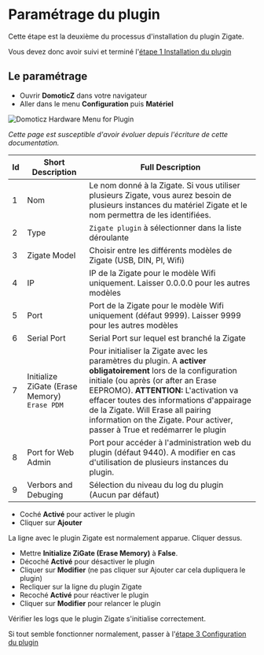 # Paramétrage du plugin

Cette étape est la deuxième du processus d'installation du plugin Zigate.


Vous devez donc avoir suivi et terminé l'[étape 1 Installation du plugin](Installation.md)



## Le paramétrage

* Ouvrir __DomoticZ__ dans votre navigateur
* Aller dans le menu __Configuration__ puis __Matériel__

![Domoticz Hardware Menu for Plugin](https://raw.githubusercontent.com/pipiche38/Domoticz-Zigate-Wiki/master/Images/DzMenu.png)

*Cette page est susceptible d'avoir évoluer depuis l'écriture de cette documentation.*



| Id | Short Description    | Full Description |
| -- | -------------------- | ---------------- |
| 1  | Nom                  | Le nom donné à la Zigate. Si vous utiliser plusieurs Zigate, vous aurez besoin de plusieurs instances du matériel Zigate et le nom permettra de les identifiées.
| 2  | Type                 | `Zigate plugin` à sélectionner dans la liste déroulante |
| 3  | Zigate Model         | Choisir entre les différents modèles de Zigate (USB, DIN, PI, Wifi) |
| 4  | IP                   | IP de la Zigate pour le modèle Wifi uniquement. Laisser 0.0.0.0 pour les autres modèles |
| 5  | Port                 | Port de la Zigate pour le modèle Wifi uniquement (défaut 9999). Laisser 9999 pour les autres modèles |
| 6  | Serial Port          | Serial Port sur lequel est branché la Zigate |
| 7  | Initialize ZiGate (Erase Memory) `Erase PDM` | Pour initialiser la Zigate avec les paramètres du plugin. A __activer obligatoirement__ lors de la configuration initiale (ou après (or after an Erase EEPROMO). __ATTENTION:__ L'activation va effacer toutes des informations d'appairage de la Zigate. Will Erase all pairing information on the Zigate. Pour activer, passer à True et redémarrer le plugin |
| 8  | Port for Web Admin| Port pour accéder à l'administration web du plugin (défaut 9440). A modifier en cas d'utilisation de plusieurs instances du plugin. |
| 9  | Verbors and Debuging | Sélection du niveau du log du plugin (Aucun par défaut) |

* Coché __Activé__ pour activer le plugin
* Cliquer sur __Ajouter__

La ligne avec le plugin Zigate est normalement apparue. Cliquer dessus.

* Mettre __Initialize ZiGate (Erase Memory)__ à __False__.
* Décoché __Activé__ pour désactiver le plugin
* Cliquer sur __Modifier__ (ne pas cliquer sur Ajouter car cela dupliquera le plugin)
* Recliquer sur la ligne du plugin Zigate
* Recoché __Activé__ pour réactiver le plugin
* Cliquer sur __Modifier__ pour relancer le plugin

Vérifier les logs que le plugin Zigate s'initialise correctement.

Si tout semble fonctionner normalement, passer à l'[étape 3 Configuration du plugin](Configuration.md)

